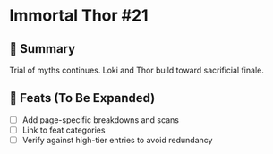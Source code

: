 # Immortal Thor #21

## 📖 Summary
Trial of myths continues. Loki and Thor build toward sacrificial finale.

## 🔹 Feats (To Be Expanded)
- [ ] Add page-specific breakdowns and scans
- [ ] Link to feat categories
- [ ] Verify against high-tier entries to avoid redundancy